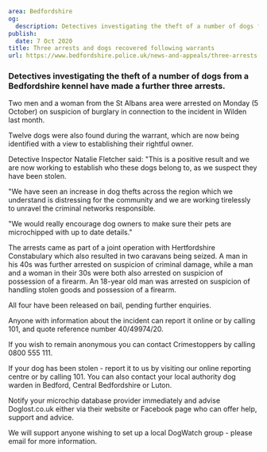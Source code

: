 ```yaml
area: Bedfordshire
og:
  description: Detectives investigating the theft of a number of dogs from a Bedfordshire kennel have made a further three arrests.
publish:
  date: 7 Oct 2020
title: Three arrests and dogs recovered following warrants
url: https://www.bedfordshire.police.uk/news-and-appeals/three-arrests-dogs-recovered-following-warrants
```

### Detectives investigating the theft of a number of dogs from a Bedfordshire kennel have made a further three arrests.

Two men and a woman from the St Albans area were arrested on Monday (5 October) on suspicion of burglary in connection to the incident in Wilden last month.

Twelve dogs were also found during the warrant, which are now being identified with a view to establishing their rightful owner.

Detective Inspector Natalie Fletcher said: "This is a positive result and we are now working to establish who these dogs belong to, as we suspect they have been stolen.

"We have seen an increase in dog thefts across the region which we understand is distressing for the community and we are working tirelessly to unravel the criminal networks responsible.

"We would really encourage dog owners to make sure their pets are microchipped with up to date details."

The arrests came as part of a joint operation with Hertfordshire Constabulary which also resulted in two caravans being seized. A man in his 40s was further arrested on suspicion of criminal damage, while a man and a woman in their 30s were both also arrested on suspicion of possession of a firearm. An 18-year old man was arrested on suspicion of handling stolen goods and possession of a firearm.

All four have been released on bail, pending further enquiries.

Anyone with information about the incident can report it online or by calling 101, and quote reference number 40/49974/20.

If you wish to remain anonymous you can contact Crimestoppers by calling 0800 555 111.

If your dog has been stolen - report it to us by visiting our online reporting centre or by calling 101. You can also contact your local authority dog warden in Bedford, Central Bedfordshire or Luton.

Notify your microchip database provider immediately and advise Doglost.co.uk either via their website or Facebook page who can offer help, support and advice.

We will support anyone wishing to set up a local DogWatch group - please email for more information.
